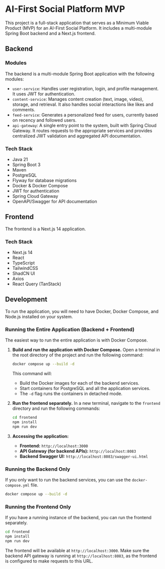 # AI-First Social Platform MVP

This project is a full-stack application that serves as a Minimum Viable Product (MVP) for an AI-First Social Platform. It includes a multi-module Spring Boot backend and a Next.js frontend.

## Backend

### Modules

The backend is a multi-module Spring Boot application with the following modules:

-   `user-service`: Handles user registration, login, and profile management. It uses JWT for authentication.
-   `content-service`: Manages content creation (text, image, video), storage, and retrieval. It also handles social interactions like likes and comments.
-   `feed-service`: Generates a personalized feed for users, currently based on recency and followed users.
-   `api-gateway`: A single entry point to the system, built with Spring Cloud Gateway. It routes requests to the appropriate services and provides centralized JWT validation and aggregated API documentation.

### Tech Stack

-   Java 21
-   Spring Boot 3
-   Maven
-   PostgreSQL
-   Flyway for database migrations
-   Docker & Docker Compose
-   JWT for authentication
-   Spring Cloud Gateway
-   OpenAPI/Swagger for API documentation

## Frontend

The frontend is a Next.js 14 application.

### Tech Stack

-   Next.js 14
-   React
-   TypeScript
-   TailwindCSS
-   ShadCN UI
-   Axios
-   React Query (TanStack)

## Development

To run the application, you will need to have Docker, Docker Compose, and Node.js installed on your system.

### Running the Entire Application (Backend + Frontend)

The easiest way to run the entire application is with Docker Compose.

1.  **Build and run the application with Docker Compose.**
    Open a terminal in the root directory of the project and run the following command:

    ```bash
    docker compose up --build -d
    ```

    This command will:
    -   Build the Docker images for each of the backend services.
    -   Start containers for PostgreSQL and all the application services.
    -   The `-d` flag runs the containers in detached mode.

2.  **Run the frontend separately.**
    In a new terminal, navigate to the `frontend` directory and run the following commands:

    ```bash
    cd frontend
    npm install
    npm run dev
    ```

3.  **Accessing the application:**
    -   **Frontend:** `http://localhost:3000`
    -   **API Gateway (for backend APIs):** `http://localhost:8083`
    -   **Backend Swagger UI:** `http://localhost:8083/swagger-ui.html`

### Running the Backend Only

If you only want to run the backend services, you can use the `docker-compose.yml` file.

```bash
docker compose up --build -d
```

### Running the Frontend Only

If you have a running instance of the backend, you can run the frontend separately.

```bash
cd frontend
npm install
npm run dev
```

The frontend will be available at `http://localhost:3000`. Make sure the backend API gateway is running at `http://localhost:8083`, as the frontend is configured to make requests to this URL.
